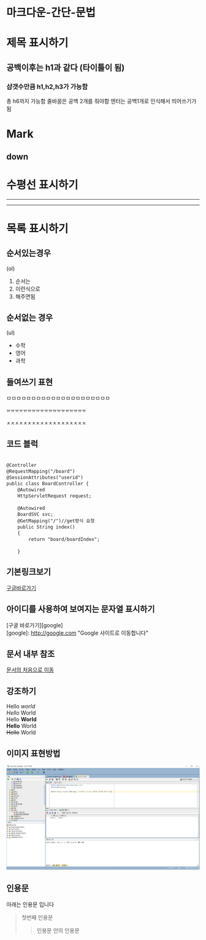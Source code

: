 # 마크다운-간단-문법

# 제목 표시하기
## 공백이후는 h1과 같다 (타이틀이 됨)
### 샵갯수만큼 h1,h2,h3가 가능함
총 h6까지 가능함
줄바꿈은 공백 2개를 줘야함 엔터는 공백1개로 인식해서 띄어쓰기가 됨  

Mark
===
down
---

# 수평선 표시하기
---
***

# 목록 표시하기  
## 순서있는경우
(ol)
1. 순서는
2. 이런식으로
3. 해주면됨
  
## 순서없는 경우
(ul)  
- 수학
- 영어
- 과학

## 들여쓰기 표현  
ㅁㅁㅁㅁㅁㅁㅁㅁㅁㅁㅁㅁㅁㅁㅁㅁㅁㅁㅁㅁㅁ  

    ㅠㅠㅠㅠㅠㅠㅠㅠㅠㅠㅠㅠㅠㅠㅠㅠㅠㅠㅠ  

    ㅊㅊㅊㅊㅊㅊㅊㅊㅊㅊㅊㅊㅊㅊㅊㅊㅊㅊㅊ  

## 코드 블럭
```esc키 아래의 자판임

@Controller 
@RequestMapping("/board")
@SessionAttributes("userid")
public class BoardController {
	@Autowired
	HttpServletRequest request; 

	@Autowired
	BoardSVC svc;
	@GetMapping("/")//get방식 요청
	public String index()
	{
		return "board/boardIndex";
		
	}
```

## 기본링크보기
[구글바로가기](http://google.com)

## 아이디를 사용하여 보여지는 문자열 표시하기
[구굴 바로가기][google]  
[google]: http://google.com "Google 사이트로 이동합니다"

## 문서 내부 참조  
[문서의 처음으로 이동](#마크다운-간단-문법)

## 강조하기
Hello *world*  
_Hello_ World  
Hello **World**  
__Hello__ World  
~~Hello~~ World

## 이미지 표현방법
<img src="oasd.PNG" alt="배경사진" title ="바닷가 풍경">

## 인용문
아래는 인용문 입니다
> 첫번째 인용문
>>인용문 안의 인용문
